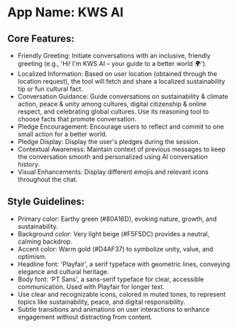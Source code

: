 # **App Name**: KWS AI

## Core Features:

- Friendly Greeting: Initiate conversations with an inclusive, friendly greeting (e.g., 'Hi! I'm KWS AI – your guide to a better world 🌍').
- Localized Information: Based on user location (obtained through the location request), the tool will fetch and share a localized sustainability tip or fun cultural fact.
- Conversation Guidance: Guide conversations on sustainability & climate action, peace & unity among cultures, digital citizenship & online respect, and celebrating global cultures. Use its reasoning tool to choose facts that promote conversation.
- Pledge Encouragement: Encourage users to reflect and commit to one small action for a better world.
- Pledge Display: Display the user's pledges during the session.
- Contextual Awareness: Maintain context of previous messages to keep the conversation smooth and personalized using AI conversation history.
- Visual Enhancements: Display different emojis and relevant icons throughout the chat.

## Style Guidelines:

- Primary color: Earthy green (#80A16D), evoking nature, growth, and sustainability.
- Background color: Very light beige (#F5F5DC) provides a neutral, calming backdrop.
- Accent color: Warm gold (#D4AF37) to symbolize unity, value, and optimism.
- Headline font: 'Playfair', a serif typeface with geometric lines, conveying elegance and cultural heritage.
- Body font: 'PT Sans', a sans-serif typeface for clear, accessible communication. Used with Playfair for longer text.
- Use clear and recognizable icons, colored in muted tones, to represent topics like sustainability, peace, and digital responsibility.
- Subtle transitions and animations on user interactions to enhance engagement without distracting from content.